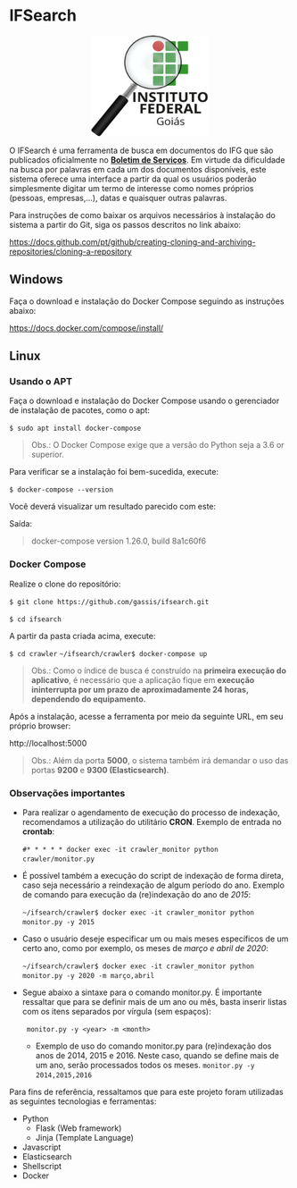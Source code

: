 # IFSearch

<p align="center">
  <img width="210" height="180" src="/ifsearch.png">
</p>

O IFSearch é uma ferramenta de busca em documentos do IFG que são publicados oficialmente no [**Boletim de Serviços**](https://www.ifg.edu.br/boletim-de-servico).  Em virtude da dificuldade na busca por palavras em cada um dos documentos disponíveis, este sistema oferece uma interface a partir da qual os usuários poderão simplesmente digitar um termo de interesse como nomes próprios (pessoas, empresas,...), datas e quaisquer outras palavras.


Para instruções de como baixar os arquivos necessários à instalação do sistema a partir do Git, siga os passos descritos no link abaixo:

https://docs.github.com/pt/github/creating-cloning-and-archiving-repositories/cloning-a-repository


## Windows

Faça o download e instalação do Docker Compose seguindo as instruções abaixo:

   https://docs.docker.com/compose/install/
   
   
   
## Linux

### Usando o APT


Faça o download e instalação do Docker Compose usando o gerenciador de instalação de pacotes, como o apt:


`$ sudo apt install docker-compose`

> Obs.: O Docker Compose exige que a versão do Python seja a 3.6 or superior.


Para verificar se a instalação foi bem-sucedida, execute:


`$ docker-compose --version`


Você deverá visualizar um resultado parecido com este:


Saída:
> docker-compose version 1.26.0, build 8a1c60f6



### Docker Compose


Realize o clone do repositório:


   `$ git clone https://github.com/gassis/ifsearch.git`
   
   `$ cd ifsearch`


A partir da pasta criada acima, execute:

   `$ cd crawler`
   `~/ifsearch/crawler$ docker-compose up`
   
   > Obs.: Como o índice de busca é construído na **primeira execução do aplicativo**, é necessário que a aplicação fique em **execução ininterrupta por um prazo de aproximadamente 24 horas, dependendo do equipamento.**

   
Após a instalação, acesse a ferramenta por meio da seguinte URL, em seu próprio browser:

   http://localhost:5000
   
   > Obs.: Além da porta **5000**, o sistema também irá demandar o uso das portas **9200** e **9300 (Elasticsearch)**.


### Observações importantes


- Para realizar o agendamento de execução do processo de indexação, recomendamos a utilização do utilitário **CRON**. Exemplo de entrada no **crontab**:

  `#* * * * * docker exec -it crawler_monitor python crawler/monitor.py`

- É possível também a execução do script de indexação de forma direta, caso seja necessário a reindexação de algum período do ano. Exemplo de comando para execução da (re)indexação do ano de *2015*:

  `~/ifsearch/crawler$ docker exec -it crawler_monitor python monitor.py -y 2015`
  
- Caso o usuário deseje especificar um ou mais meses específicos de um certo ano, como por exemplo, os meses de *março e abril de 2020*:
    
  `~/ifsearch/crawler$ docker exec -it crawler_monitor python monitor.py -y 2020 -m março,abril`

- Segue abaixo a sintaxe para o comando monitor.py. É importante ressaltar que para se definir mais de um ano ou mês, basta inserir listas com os itens separados por vírgula (sem espaços):
  
  ` monitor.py -y <year> -m <month>`
  
  - Exemplo de uso do comando monitor.py para (re)indexação dos anos de 2014, 2015 e 2016. Neste caso, quando se define mais de um ano, serão processados todos os meses.
    `monitor.py -y 2014,2015,2016`


Para fins de referência, ressaltamos que para este projeto foram utilizadas as seguintes tecnologias e ferramentas:

- Python
  - Flask (Web framework)
  - Jinja (Template Language)
- Javascript
- Elasticsearch
- Shellscript
- Docker
